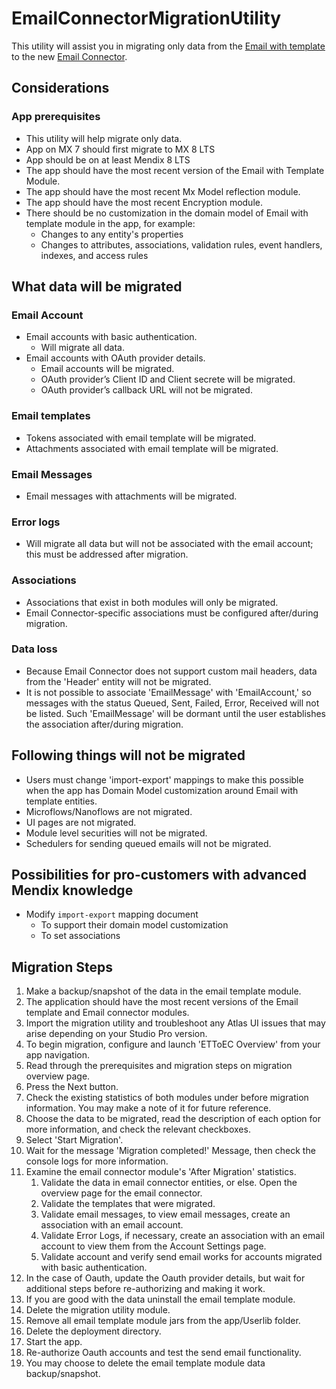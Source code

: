 # EmailConnectorMigrationUtility

This utility will assist you in migrating only data from the [Email with template](https://marketplace.mendix.com/link/component/259) to the new [Email Connector](https://marketplace.mendix.com/link/component/120739).

## Considerations

### App prerequisites 
- This utility will help migrate only data.
- App on MX 7 should first migrate to MX 8 LTS 
- App should be on at least Mendix 8 LTS
- The app should have the most recent version of the Email with Template Module.
- The app should have the most recent Mx Model reflection module. 
- The app should have the most recent Encryption module.
- There should be no customization in the domain model of Email with template module in the app, for example:
    - Changes to any entity's properties 
    - Changes to attributes, associations, validation rules, event handlers, indexes, and access rules

## What data will be migrated

### Email Account
- Email accounts with basic authentication.
    - Will migrate all data.
- Email accounts with OAuth provider details.
    - Email accounts will be migrated.
    - OAuth provider’s Client ID and Client secrete will be migrated.
    - OAuth provider’s callback URL will not be migrated. 
### Email templates
- Tokens associated with email template will be migrated.
- Attachments associated with email template will be migrated.
### Email Messages
- Email messages with attachments will be migrated.
### Error logs 
- Will migrate all data but will not be associated with the email account; this must be addressed after migration.
### Associations
- Associations that exist in both modules will only be migrated.
- Email Connector-specific associations must be configured after/during migration.
### Data loss
- Because Email Connector does not support custom mail headers, data from the 'Header' entity will not be migrated.
- It is not possible to associate 'EmailMessage' with 'EmailAccount,' so messages with the status Queued, Sent, Failed, Error, Received will not be listed. Such 'EmailMessage' will be dormant until the user establishes the association after/during migration.


## Following things will not be migrated 

- Users must change 'import-export' mappings to make this possible when the app has Domain Model customization around Email with template entities.
- Microflows/Nanoflows are not migrated.
- UI pages are not migrated.
- Module level securities will not be migrated.
- Schedulers for sending queued emails will not be migrated.

## Possibilities for pro-customers with advanced Mendix knowledge
- Modify `import-export` mapping document 
    - To support their domain model customization 
    - To set associations

## Migration Steps

1. Make a backup/snapshot of the data in the email template module.
2. The application should have the most recent versions of the Email template and Email connector modules.
3. Import the migration utility and troubleshoot any Atlas UI issues that may arise depending on your Studio Pro version.
4. To begin migration, configure and launch 'ETToEC Overview' from your app navigation.
5. Read through the prerequisites and migration steps on migration overview page.
6. Press the Next button.
7. Check the existing statistics of both modules under before migration information. You may make a note of it for future reference.
8. Choose the data to be migrated, read the description of each option for more information, and check the relevant checkboxes.
9. Select 'Start Migration'.
10. Wait for the message 'Migration completed!' Message, then check the console logs for more information.
11. Examine the email connector module's 'After Migration' statistics.
    1. Validate the data in email connector entities, or else. Open the overview page for the email connector.
    2. Validate the templates that were migrated.
    3. Validate email messages, to view email messages, create an association with an email account.
    4. Validate Error Logs, if necessary, create an association with an email account to view them from the Account Settings page.
    5. Validate account and verify send email works for accounts migrated with basic authentication.
17. In the case of Oauth, update the Oauth provider details, but wait for additional steps before re-authorizing and making it work.
18. If you are good with the data uninstall the email template module.
19. Delete the migration utility module.
20. Remove all email template module jars from the app/Userlib folder.
21. Delete the deployment directory.
22. Start the app.
23. Re-authorize Oauth accounts and test the send email functionality.
24. You may choose to delete the email template module data backup/snapshot.
